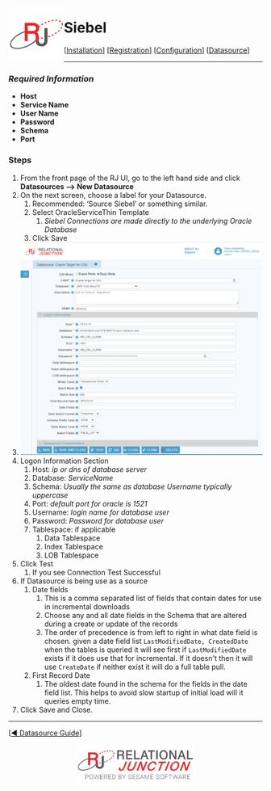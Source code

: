 <a href="http://www.sesamesoftware.com"><img align=left src="../images/RJOrbit110x110.png"></img></a>

# Siebel

[[Installation](../guides/installguide.md)] [[Registration](../guides/RegistrationGuide.md)] [[Configuration](../guides/configurationGuide.md)] [[Datasource](../guides/DatasourceGuide.md)]

---

### *Required Information*

* **Host**
* **Service Name**
* **User Name**
* **Password**
* **Schema**
* **Port**

### Steps

1. From the front page of the RJ UI, go to the left hand side and click **Datasources --> New Datasource**
2. On the next screen, choose a label for your Datasource.
   1. Recommended: ‘Source Siebel’ or something similar.
   2. Select OracleServiceThin Template
      1. *Siebel Connections are made directly to the underlying Oracle Database*
   3. Click Save
3. ![Oracle Service Thin](../images/oracleservicethin.png)
4. Logon Information Section
   1. Host: *ip or dns of database server*
   2. Database: *ServiceName*
   3. Schema: *Usually the same as database Username typically uppercase*
   4. Port: *default port for oracle is 1521*
   5. Username: *login name for database user*
   6. Password: *Password for database user*
   7. Tablespace: if applicable
      1. Data Tablespace
      2. Index Tablespace
      3. LOB Tablespace
5. Click Test
   1. If you see Connection Test Successful
6. If Datasource is being use as a source
   1. Date fields
      1. This is a comma separated list of fields that contain dates for use in incremental downloads
      2. Choose any and all date fields in the Schema that are altered during a create or update of the records
      3. The order of precedence is from left to right in what date field is chosen. given a date field list `LastModifiedDate, CreatedDate` when the tables is queried it will see first if `LastModifiedDate` exists if it does use that for incremental. If it doesn't then it will use `CreateDate` if neither exist it will do a full table pull.
   2. First Record Date
      1. The oldest date found in the schema for the fields in the date field list. This helps to avoid slow startup of initial load will it queries empty time.
7. Click Save and Close.

---

[[&#9664; Datasource Guide](../guides/DatasourceGuide.md)]

<p align="center" >  <a href="http://www.sesamesoftware.com"><img align=center src="../images/poweredBy.png" height="80px"></img></a> </p>
